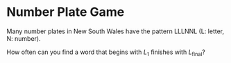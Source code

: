 # Number Plate Game

Many number plates in New South Wales have the pattern LLLNNL (L: letter, N: number).

How often can you find a word that begins with $L_1$ finishes with $L_\text{final}$?
